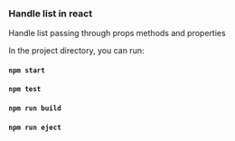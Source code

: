 ### Handle list in react

Handle list passing through props methods and properties

In the project directory, you can run:

#### `npm start`

#### `npm test`

#### `npm run build`

#### `npm run eject`
